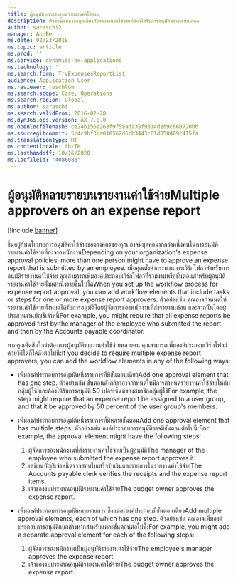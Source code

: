 ```yaml
---
title: ผู้อนุมัติหลายรายบนรายงานค่าใช้จ่าย
description: หัวข้อนี้แสดงข้อมูลเกี่ยวกับรายงานค่าใช้จ่ายที่ต้องได้รับการอนุมัติจากหลายบุคคล
author: saraschi2
manager: AnnBe
ms.date: 02/23/2018
ms.topic: article
ms.prod: ''
ms.service: dynamics-ax-applications
ms.technology: ''
ms.search.form: TrvExpensesReportList
audience: Application User
ms.reviewer: roschlom
ms.search.scope: Core, Operations
ms.search.region: Global
ms.author: saraschi
ms.search.validFrom: 2016-02-28
ms.dyn365.ops.version: AX 7.0.0
ms.openlocfilehash: ce24b156a268f9f5aada35f9314d2d9c6607200b
ms.sourcegitcommit: 5c4c9bf3ba018562d6cb3443c01d550489c415fa
ms.translationtype: HT
ms.contentlocale: th-TH
ms.lasthandoff: 10/16/2020
ms.locfileid: "4086088"
---
```

# <a name="multiple-approvers-on-an-expense-report"></a><span data-ttu-id="11594-103">ผู้อนุมัติหลายรายบนรายงานค่าใช้จ่าย</span><span class="sxs-lookup"><span data-stu-id="11594-103">Multiple approvers on an expense report</span></span>

[!include [banner](../includes/banner.md)]

<span data-ttu-id="11594-104">ขึ้นอยู่กับนโยบายการอนุมัติค่าใช้จ่ายขององค์กรของคุณ อาจมีบุคคลมากกว่าหนึ่งคนในการอนุมัติรายงานค่าใช้จ่ายที่ส่งจากพนักงาน</span><span class="sxs-lookup"><span data-stu-id="11594-104">Depending on your organization's expense approval policies, more than one person might have to approve an expense report that is submitted by an employee.</span></span> <span data-ttu-id="11594-105">เมื่อคุณตั้งค่ากระบวนการเวิร์กโฟลว์สำหรับการอนุมัติรายงานค่าใช้จ่าย คุณสามารถเพิ่มองค์ประกอบเวิร์กโฟลว์ที่รวมงานหรือขั้นตอนสำหรับผู้อนุมัติรายงานค่าใช้จ่ายตั้งแต่หนึ่งรายขึ้นไปได้</span><span class="sxs-lookup"><span data-stu-id="11594-105">When you set up the workflow process for expense report approval, you can add workflow elements that include tasks or steps for one or more expense report approvers.</span></span> <span data-ttu-id="11594-106">ตัวอย่างเช่น คุณอาจกำหนดให้รายงานค่าใช้จ่ายทั้งหมดได้รับการอนุมัติโดยผู้จัดการของพนักงานที่ส่งรายงานก่อน และจากนั้นโดยผู้ประสานงานบัญชีเจ้าหนี้</span><span class="sxs-lookup"><span data-stu-id="11594-106">For example, you might require that all expense reports be approved first by the manager of the employee who submitted the report and then by the Accounts payable coordinator.</span></span>

<span data-ttu-id="11594-107">หากคุณตัดสินใจว่าต้องการผู้อนุมัติรายงานค่าใช้จ่ายหลายคน คุณสามารถเพิ่มองค์ประกอบเวิร์กโฟลว์ด้วยวิธีใดก็ได้ดังต่อไปนี้:</span><span class="sxs-lookup"><span data-stu-id="11594-107">If you decide to require multiple expense report approvers, you can add the workflow elements in any of the following ways:</span></span>

- <span data-ttu-id="11594-108">เพิ่มองค์ประกอบการอนุมัติหนึ่งรายการที่มีขั้นตอนเดียว</span><span class="sxs-lookup"><span data-stu-id="11594-108">Add one approval element that has one step.</span></span> <span data-ttu-id="11594-109">ตัวอย่างเช่น ขั้นตอนดังกล่าวอาจกำหนดให้มีการกำหนดรายงานค่าใช้จ่ายให้กับกลุ่มผู้ใช้ และต้องได้รับการอนุมัติ 50 เปอร์เซ็นต์ของสมาชิกกลุ่มผู้ใช้</span><span class="sxs-lookup"><span data-stu-id="11594-109">For example, the step might require that an expense report be assigned to a user group, and that it be approved by 50 percent of the user group's members.</span></span>
- <span data-ttu-id="11594-110">เพิ่มองค์ประกอบการอนุมัติหนึ่งรายการที่มีหลายขั้นตอน</span><span class="sxs-lookup"><span data-stu-id="11594-110">Add one approval element that has multiple steps.</span></span> <span data-ttu-id="11594-111">ตัวอย่างเช่น องค์ประกอบการอนุมัติอาจมีขั้นตอนต่อไปนี้:</span><span class="sxs-lookup"><span data-stu-id="11594-111">For example, the approval element might have the following steps:</span></span>

    1. <span data-ttu-id="11594-112">ผู้จัดการของพนักงานที่ส่งรายงานค่าใช้จ่ายเป็นผู้อนุมัติ</span><span class="sxs-lookup"><span data-stu-id="11594-112">The manager of the employee who submitted the expense report approves it.</span></span>
    2. <span data-ttu-id="11594-113">เสมียนบัญชีเจ้าหนี้ตรวจสอบใบเสร็จรับเงินและรายการในรายงานค่าใช้จ่าย</span><span class="sxs-lookup"><span data-stu-id="11594-113">The Accounts payable clerk verifies the receipts and the expense report items.</span></span>
    3. <span data-ttu-id="11594-114">เจ้าของงบประมาณอนุมัติรายงานค่าใช้จ่าย</span><span class="sxs-lookup"><span data-stu-id="11594-114">The budget owner approves the expense report.</span></span>

- <span data-ttu-id="11594-115">เพิ่มองค์ประกอบการอนุมัติหลายรายการ ซึ่งแต่ละองค์ประกอบมีขั้นตอนเดียว</span><span class="sxs-lookup"><span data-stu-id="11594-115">Add multiple approval elements, each of which has one step.</span></span> <span data-ttu-id="11594-116">ตัวอย่างเช่น คุณอาจเพิ่มองค์ประกอบการอนุมัติแยกต่างหากสำหรับแต่ละขั้นตอนต่อไปนี้:</span><span class="sxs-lookup"><span data-stu-id="11594-116">For example, you might add a separate approval element for each of the following steps:</span></span>

    1. <span data-ttu-id="11594-117">ผู้จัดการของพนักงานเป็นผู้อนุมัติรายงานค่าใช้จ่าย</span><span class="sxs-lookup"><span data-stu-id="11594-117">The employee's manager approves the expense report.</span></span>
    2. <span data-ttu-id="11594-118">เจ้าของงบประมาณอนุมัติรายงานค่าใช้จ่าย</span><span class="sxs-lookup"><span data-stu-id="11594-118">The budget owner approves the expense report.</span></span>
